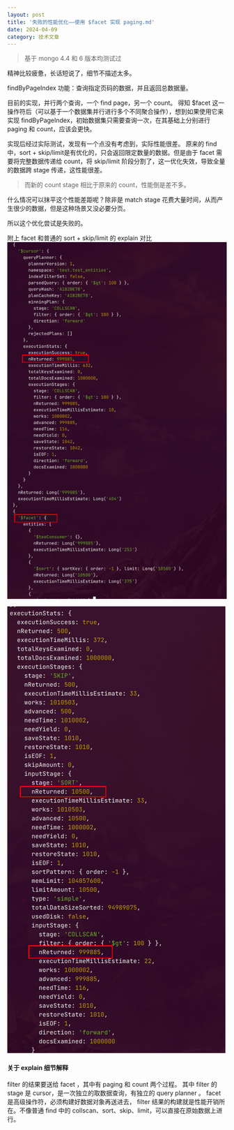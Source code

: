 ```yaml
---
layout: post
title: '失败的性能优化——使用 $facet 实现 paging.md'
date: 2024-04-09
category: 技术文章
---
```


> 基于 mongo 4.4 和 6 版本均测试过

精神比较疲惫，长话短说了，细节不描述太多。

findByPageIndex 功能：查询指定页码的数据，并且返回总数据量。

目前的实现，并行两个查询，一个 find page，另一个 count。
得知 $facet 这一操作符后（可以基于一个数据集并行进行多个不同聚合操作），想到如果使用它来实现 findByPageIndex，初始数据集只需要查询一次，在其基础上分别进行 paging 和 count，应该会更快。

实现后经过实际测试，发现有一个点没有考虑到，实际性能很差。
原来的 find 中，sort + skip/limit是有优化的，只会返回限定数量的数据。但是由于 facet 需要将完整数据传递给 count，将 skip/limit 阶段分割了，这一优化失效，导致全量的数据跨 stage 传递，这性能很差。
> 而新的 count stage 相比于原来的 count，性能倒是差不多。


什么情况可以抹平这个性能差距呢？除非是 match stage 花费大量时间，从而产生很少的数据，但是这种场景又没必要分页。

所以这个优化尝试是失败的。

附上 facet 和普通的 sort + skip/limit 的 explain 对比
![](/attachments/Pasted%20image%2020240409174815.png)

![](/attachments/Pasted%20image%2020240409174833.png)

#### 关于 explain 细节解释
filter 的结果要送给 facet ，其中有 paging 和 count 两个过程。
其中 filter 的 stage 是 cursor，是一次独立的取数据查询，有独立的 query planner 。
facet 是高级操作符，必须构建好数据对象再送进去， filter 结果的构建就是性能开销所在。不像普通 find 中的 collscan、sort、skip、limit，可以直接在原始数据上进行。

